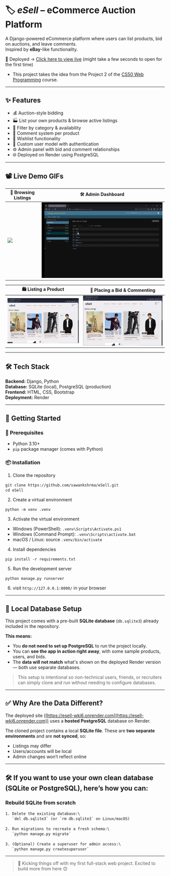 # 🏷️ *eSell* – eCommerce Auction Platform

A Django-powered eCommerce platform where users can list products, bid on auctions, and leave comments.<br>
Inspired by **eBay**-like functionality.

🚀 Deployed → [Click here to view live](https://esell-wki6.onrender.com) (might take a few seconds to open for the first time)


- This project takes the idea from the Project 2 of the [CS50 Web Programming](https://cs50.harvard.edu/web/2020/) course.

---

## ✨ Features

- 💰 Auction-style bidding
- 🏭️ List your own products & browse active listings
- 🔎 Filter by category & availability
- 💬 Comment system per product
- 📃 Wishlist functionality
- 👤 Custom user model with authentication
- ⚙️ Admin panel with bid and comment relationships
- 🌐 Deployed on Render using PostgreSQL

---

## 📽️ Live Demo GIFs

| 🛒 Browsing Listings           | 🛠️ Admin Dashboard         |
|-------------------------------|----------------------------|
| ![](assets/browse.gif)        | ![](assets/admin.gif)      |

| 🛍️ Listing a Product          | 💸 Placing a Bid & Commenting         |
|-------------------------------|----------------------------|
| ![](assets/sell.gif)          | ![](assets/bid.gif)        |


---
## 🛠️ Tech Stack

**Backend:** Django, Python  
**Database:** SQLite (local), PostgreSQL (production)  
**Frontend:** HTML, CSS, Bootstrap  
**Deployment:** Render

---
## 🚀 Getting Started

### 🔧 Prerequisites

- Python 3.10+
- `pip` package manager (comes with Python)



### 📦 Installation

1. Clone the repository
```
git clone https://github.com/sawankshrma/eSell.git
cd eSell
```

2. Create a virtual environment
```
python -m venv .venv
```
3. Activate the virtual environment

- Windows (PowerShell): ```.venv\Scripts\Activate.ps1```
- Windows (Command Prompt): ```.venv\Scripts\activate.bat```
- macOS / Linux: source ```.venv/bin/activate```

4. Install dependencies

```
pip install -r requirements.txt
```

5. Run the development server

```
python manage.py runserver
```

6. visit ```http://127.0.0.1:8000/``` in your browser
---

## 💾 Local Database Setup

This project comes with a pre-built **SQLite database** (`db.sqlite3`) already included in the repository.

**This means:**

- You **do not need to set up PostgreSQL** to run the project locally.
- You can **see the app in action right away**, with some sample products, users, and bids.
- The **data will not match** what's shown on the deployed Render version — both use separate databases.

> This setup is intentional so non-technical users, friends, or recruiters can simply clone and run without needing to configure databases.

---

## ✅ Why Are the Data Different?

The deployed site ([https://esell-wki6.onrender.com](https://esell-wki6.onrender.com)) uses a **hosted PostgreSQL** database on Render.

The cloned project contains a local **SQLite file**. These are **two separate environments** and are **not synced**, so:

- Listings may differ
- Users/accounts will be local
- Admin changes won’t reflect online

---


## 🛠️ If you want to use your own clean database (SQLite or PostgreSQL), here’s how you can:

### Rebuild SQLite from scratch

```
1. Delete the existing database:\
   `del db.sqlite3` (or `rm db.sqlite3` on Linux/macOS)

2. Run migrations to recreate a fresh schema:\
   `python manage.py migrate`

3. (Optional) Create a superuser for admin access:\
   `python manage.py createsuperuser`
```

---
> 🚀 Kicking things off with my first full-stack web project. Excited to build more from here 😊



